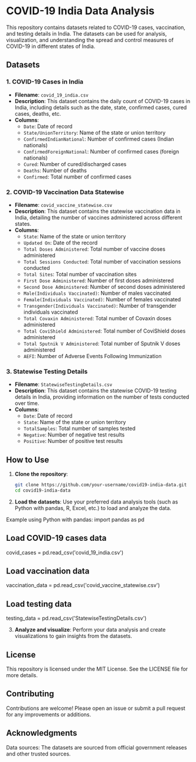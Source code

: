# COVID-19 India Data Analysis

This repository contains datasets related to COVID-19 cases, vaccination, and testing details in India. The datasets can be used for analysis, visualization, and understanding the spread and control measures of COVID-19 in different states of India.

## Datasets

### 1. COVID-19 Cases in India
- **Filename**: `covid_19_india.csv`
- **Description**: This dataset contains the daily count of COVID-19 cases in India, including details such as the date, state, confirmed cases, cured cases, deaths, etc.
- **Columns**:
  - `Date`: Date of record
  - `State/UnionTerritory`: Name of the state or union territory
  - `ConfirmedIndianNational`: Number of confirmed cases (Indian nationals)
  - `ConfirmedForeignNational`: Number of confirmed cases (foreign nationals)
  - `Cured`: Number of cured/discharged cases
  - `Deaths`: Number of deaths
  - `Confirmed`: Total number of confirmed cases

### 2. COVID-19 Vaccination Data Statewise
- **Filename**: `covid_vaccine_statewise.csv`
- **Description**: This dataset contains the statewise vaccination data in India, detailing the number of vaccines administered across different states.
- **Columns**:
  - `State`: Name of the state or union territory
  - `Updated On`: Date of the record
  - `Total Doses Administered`: Total number of vaccine doses administered
  - `Total Sessions Conducted`: Total number of vaccination sessions conducted
  - `Total Sites`: Total number of vaccination sites
  - `First Dose Administered`: Number of first doses administered
  - `Second Dose Administered`: Number of second doses administered
  - `Male(Individuals Vaccinated)`: Number of males vaccinated
  - `Female(Individuals Vaccinated)`: Number of females vaccinated
  - `Transgender(Individuals Vaccinated)`: Number of transgender individuals vaccinated
  - `Total Covaxin Administered`: Total number of Covaxin doses administered
  - `Total CoviShield Administered`: Total number of CoviShield doses administered
  - `Total Sputnik V Administered`: Total number of Sputnik V doses administered
  - `AEFI`: Number of Adverse Events Following Immunization

### 3. Statewise Testing Details
- **Filename**: `StatewiseTestingDetails.csv`
- **Description**: This dataset contains the statewise COVID-19 testing details in India, providing information on the number of tests conducted over time.
- **Columns**:
  - `Date`: Date of record
  - `State`: Name of the state or union territory
  - `TotalSamples`: Total number of samples tested
  - `Negative`: Number of negative test results
  - `Positive`: Number of positive test results

## How to Use

1. **Clone the repository**:
   ```bash
   git clone https://github.com/your-username/covid19-india-data.git
   cd covid19-india-data

2. **Load the datasets**:
Use your preferred data analysis tools (such as Python with pandas, R, Excel, etc.) to load and analyze the data.

Example using Python with pandas:
import pandas as pd

## Load COVID-19 cases data
covid_cases = pd.read_csv('covid_19_india.csv')

## Load vaccination data
vaccination_data = pd.read_csv('covid_vaccine_statewise.csv')

## Load testing data
testing_data = pd.read_csv('StatewiseTestingDetails.csv')

3. **Analyze and visualize**:
Perform your data analysis and create visualizations to gain insights from the datasets.

## License
This repository is licensed under the MIT License. See the LICENSE file for more details.

## Contributing
Contributions are welcome! Please open an issue or submit a pull request for any improvements or additions.

## Acknowledgments
Data sources: The datasets are sourced from official government releases and other trusted sources.
